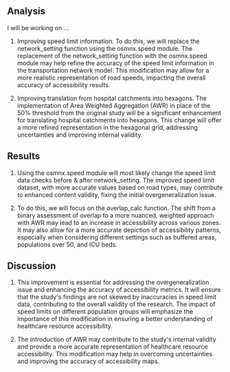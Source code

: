 ## Analysis

I will be working on ... 

1. Improving speed limit information. To do this, we will replace the network_setting function using the osmnx.speed module. The replacement of the network_setting function with the osmnx.speed module may help refine the accuracy of the speed limit information in the transportation network model. This modification may allow for a more realistic representation of road speeds, impacting the overall accuracy of accessibility results.

2. Improving translation from hospital catchments into hexagons. The implementation of Area Weighted Aggregation (AWR) in place of the 50% threshold from the original study will be a significant enhancement for translating hospital catchments into hexagons. This change will offer a more refined representation in the hexagonal grid, addressing uncertainties and improving internal validity.

## Results

1. Using the osmnx.speed module will most likely change the speed limit data checks before & after network_setting. The improved speed limit dataset, with more accurate values based on road types, may contribute to enhanced content validity, fixing the initial overgeneralization issue. 

2. To do this, we will focus on the overlap_calc function. The shift from a binary assessment of overlap to a more nuanced, weighted approach with AWR may lead to an increase in accessibility across various zones. It may also allow for a more accurate depiction of accessibility patterns, especially when considering different settings such as buffered areas, populations over 50, and ICU beds.

## Discussion

1. This improvement is essential for addressing the overgeneralization issue and enhancing the accuracy of accessibility metrics. It will ensure that the study's findings are not skewed by inaccuracies in speed limit data, contributing to the overall validity of the research. The impact of speed limits on different population groups will emphasize the importance of this modification in ensuring a better understanding of healthcare resource accessibility.

2. The introduction of AWR may contribute to the study's internal validity and provide a more accurate representation of healthcare resource accessibility. This modification may help in overcoming uncertainties and improving the accuracy of accessibility maps. 

